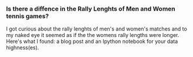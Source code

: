 ### Is there a diffence in the Rally Lenghts of Men and Women tennis games?
I got curious about the rally lenghts of men's and women's matches and to my naked eye it seemed as if the the womens rally lengths were longer. Here's what I found: a blog post and an Ipython notebook for your data highness(es). 
